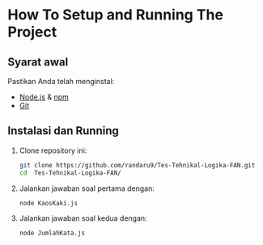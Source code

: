 # How To Setup and Running The Project

## Syarat awal

Pastikan Anda telah menginstal:
- [Node.js](https://nodejs.org/) & [npm](https://www.npmjs.com/)
- [Git](https://git-scm.com/)

## Instalasi dan Running

1. Clone repository ini:
   ```sh
   git clone https://github.com/randaru9/Tes-Tehnikal-Logika-FAN.git
   cd  Tes-Tehnikal-Logika-FAN/
   ```

2. Jalankan jawaban soal pertama dengan:
   ```sh
   node KaosKaki.js
   ```

3. Jalankan jawaban soal kedua dengan:
   ```sh
   node JumlahKata.js
   ```


